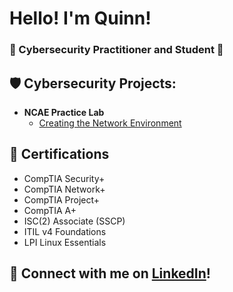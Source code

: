 <h1>Hello! I'm Quinn!</h1>
<h3>👾 Cybersecurity Practitioner and Student 🔐</h3>

<h2>🛡️ Cybersecurity Projects:</h2>

- <b>NCAE Practice Lab</b>
  - [Creating the Network Environment](https://github.com/quinnanderson1/LABNAMEHERE)


<h2>📜 Certifications</h2>

- CompTIA Security+
- CompTIA Network+
- CompTIA Project+
- CompTIA A+
- ISC(2) Associate (SSCP)
- ITIL v4 Foundations
- LPI Linux Essentials

<h2>🤝 Connect with me on <a href="https://www.linkedin.com/in/andersoq/">LinkedIn</a>!</h2>
